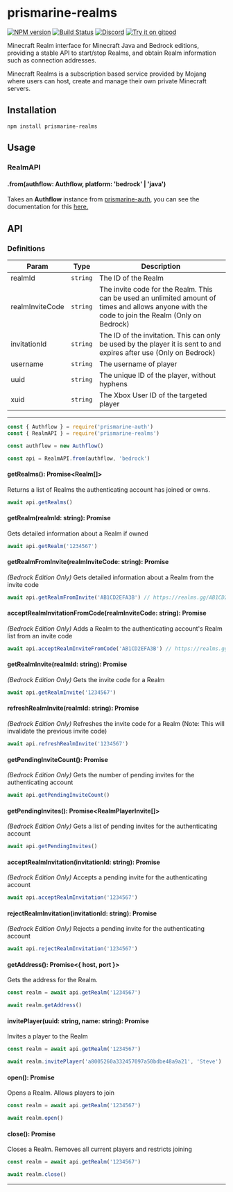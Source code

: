 # prismarine-realms
[![NPM version](https://img.shields.io/npm/v/prismarine-realms.svg)](http://npmjs.com/package/prismarine-realms)
[![Build Status](https://github.com/PrismarineJS/prismarine-realms/workflows/CI/badge.svg)](https://github.com/PrismarineJS/prismarine-realms/actions?query=workflow%3A%22CI%22)
[![Discord](https://img.shields.io/badge/chat-on%20discord-brightgreen.svg)](https://discord.gg/GsEFRM8)
[![Try it on gitpod](https://img.shields.io/badge/try-on%20gitpod-brightgreen.svg)](https://gitpod.io/#https://github.com/PrismarineJS/prismarine-realms)

Minecraft Realm interface for Minecraft Java and Bedrock editions, providing a stable API to start/stop Realms, and obtain Realm information such as connection addresses.

Minecraft Realms is a subscription based service provided by Mojang where users can host, create and manage their own private Minecraft servers.

## Installation
```shell
npm install prismarine-realms
```

## Usage

### RealmAPI

#### .from(authflow: Authflow, platform: 'bedrock' | 'java')

Takes an **Authflow** instance from [prismarine-auth](https://github.com/PrismarineJS/prismarine-auth), you can see the documentation for this [here.](https://github.com/PrismarineJS/prismarine-auth#authflow)

## API

### Definitions

| Param           | Type                 | Description                                                           |
| --------------- | -------------------- | --------------------------------------------------------------------- |
| realmId         | `string`             | The ID of the Realm                                                   |
| realmInviteCode | `string`             | The invite code for the Realm. This can be used an unlimited amount of times and allows anyone with the code to join the Realm (Only on Bedrock)                                                                |
| invitationId    | `string`             | The ID of the invitation. This can only be used by the player it is sent to and expires after use (Only on Bedrock)                                                                                                |
| username        | `string`             | The username of player                                                |
| uuid            | `string`             | The unique ID of the player, without hyphens                          |
| xuid            | `string`             | The Xbox User ID of the targeted player                               |

---

```js
const { Authflow } = require('prismarine-auth') 
const { RealmAPI } = require('prismarine-realms')

const authflow = new Authflow()

const api = RealmAPI.from(authflow, 'bedrock')
```

#### getRealms(): Promise<Realm[]>

Returns a list of Realms the authenticating account has joined or owns.

```js
await api.getRealms()
```


#### getRealm(realmId: string): Promise<Realm>

Gets detailed information about a Realm if owned

```js
await api.getRealm('1234567')
```

#### getRealmFromInvite(realmInviteCode: string): Promise<Realm>

*(Bedrock Edition Only)* Gets detailed information about a Realm from the invite code

```js
await api.getRealmFromInvite('AB1CD2EFA3B') // https://realms.gg/AB1CD2EFA3B will work as well
```

#### acceptRealmInvitationFromCode(realmInviteCode: string): Promise<void>

*(Bedrock Edition Only)* Adds a Realm to the authenticating account's Realm list from an invite code

```js
await api.acceptRealmInviteFromCode('AB1CD2EFA3B') // https://realms.gg/AB1CD2EFA3B will work as well
```

#### getRealmInvite(realmId: string): Promise<RealmInivte>

*(Bedrock Edition Only)* Gets the invite code for a Realm

```js
await api.getRealmInvite('1234567')
```

#### refreshRealmInvite(realmId: string): Promise<RealmInivte>

*(Bedrock Edition Only)* Refreshes the invite code for a Realm (Note: This will invalidate the previous invite code)

```js
await api.refreshRealmInvite('1234567')
```

#### getPendingInviteCount(): Promise<number>

*(Bedrock Edition Only)* Gets the number of pending invites for the authenticating account

```js
await api.getPendingInviteCount()
```

#### getPendingInvites(): Promise<RealmPlayerInvite[]>

*(Bedrock Edition Only)* Gets a list of pending invites for the authenticating account

```js
await api.getPendingInvites()
```

#### acceptRealmInvitation(invitationId: string): Promise<void>

*(Bedrock Edition Only)* Accepts a pending invite for the authenticating account

```js
await api.acceptRealmInvitation('1234567')
```

#### rejectRealmInvitation(invitationId: string): Promise<void>

*(Bedrock Edition Only)* Rejects a pending invite for the authenticating account

```js
await api.rejectRealmInvitation('1234567')
```

#### getAddress(): Promise<{ host, port }>

Gets the address for the Realm.

```js
const realm = await api.getRealm('1234567')

await realm.getAddress()
```

#### invitePlayer(uuid: string, name: string): Promise<void>

Invites a player to the Realm

```js
const realm = await api.getRealm('1234567')

await realm.invitePlayer('a8005260a332457097a50bdbe48a9a21', 'Steve')
```

#### open(): Promise<void>

Opens a Realm. Allows players to join

```js
const realm = await api.getRealm('1234567')

await realm.open()
```

#### close(): Promise<void>

Closes a Realm. Removes all current players and restricts joining

```js
const realm = await api.getRealm('1234567')

await realm.close()
```

---
